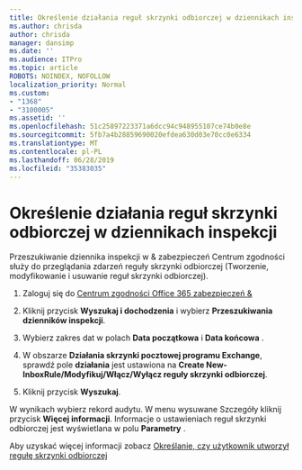 ```yaml
---
title: Określenie działania reguł skrzynki odbiorczej w dziennikach inspekcji
ms.author: chrisda
author: chrisda
manager: dansimp
ms.date: ''
ms.audience: ITPro
ms.topic: article
ROBOTS: NOINDEX, NOFOLLOW
localization_priority: Normal
ms.custom:
- "1368"
- "3100005"
ms.assetid: ''
ms.openlocfilehash: 51c25897223371a6dcc94c948955107ce74b0e8e
ms.sourcegitcommit: 5fb7a4b28859690020efdea630d03e70cc0e6334
ms.translationtype: MT
ms.contentlocale: pl-PL
ms.lasthandoff: 06/28/2019
ms.locfileid: "35383035"
---
```

# <a name="identify-inbox-rule-activity-in-audit-logs"></a>Określenie działania reguł skrzynki odbiorczej w dziennikach inspekcji

Przeszukiwanie dziennika inspekcji w & zabezpieczeń Centrum zgodności służy do przeglądania zdarzeń reguły skrzynki odbiorczej (Tworzenie, modyfikowanie i usuwanie reguł skrzynki odbiorczej).

1. Zaloguj się do [Centrum zgodności Office 365 zabezpieczeń &](https://protection.office.com/)

2. Kliknij przycisk **Wyszukaj i dochodzenia** i wybierz **Przeszukiwania dzienników inspekcji**.

3. Wybierz zakres dat w polach **Data początkowa** i **Data końcowa** .

4. W obszarze **Działania skrzynki pocztowej programu Exchange**, sprawdź pole **działania** jest ustawiona na **Create New-InboxRule/Modyfikuj/Włącz/Wyłącz reguły skrzynki odbiorczej**.

5. Kliknij przycisk **Wyszukaj**.

W wynikach wybierz rekord audytu. W menu wysuwane Szczegóły kliknij przycisk **Więcej informacji**. Informacje o ustawieniach reguł skrzynki odbiorczej jest wyświetlana w polu **Parametry** .

Aby uzyskać więcej informacji zobacz [Określanie, czy użytkownik utworzył regułę skrzynki odbiorczej](https://docs.microsoft.com//office365/securitycompliance/auditing-troubleshooting-scenarios#determining-if-a-user-created-an-inbox-rule)
